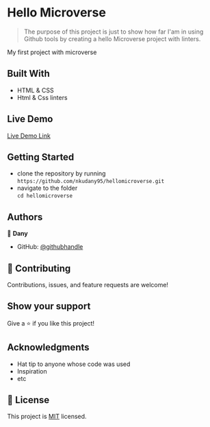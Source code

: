 # Hello Microverse

> The purpose of this project is just to show how far I'am in using Github tools by creating a hello Microverse project with linters.

My first project with microverse

## Built With

- HTML & CSS
- Html & Css linters

## Live Demo

[Live Demo Link](https://nkudany95.github.io/hellomicroverse/)

## Getting Started

- clone the repository by running\
   `https://github.com/nkudany95/hellomicroverse.git`
- navigate to the folder\
   `cd hellomicroverse`

## Authors

👤 **Dany**

- GitHub: [@githubhandle](https://github.com/nkudany95)

## 🤝 Contributing

Contributions, issues, and feature requests are welcome!

## Show your support

Give a ⭐️ if you like this project!

## Acknowledgments

- Hat tip to anyone whose code was used
- Inspiration
- etc

## 📝 License

This project is [MIT](./LICENSE) licensed.
